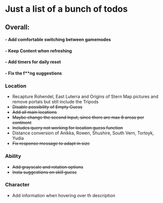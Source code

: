 # Just a list of a bunch of todos

## __Overall:__
#### - Add comfortable switching between gamemodes
#### - Keep Content when refreshing
#### - Add timers for daily reset
#### - Fix the f**ng suggestions

### __Location__
- Recapture Rohendel, East Luterra and Origins of Stern Map pictures and remove portals but still include the Tripods
- ~~Disable possibility of Empty Guess~~
- ~~Add all main locations~~
- ~~Maybe change the second Input, since there are max 8 areas per continent~~
- ~~Includes query not working for location guess function~~
- Distance conversion of Anikka, Rowen, Shushire, South Vern, Tortoyk, Yudia
- ~~Fix response message to adapt in size~~

### __Ability__
- ~~Add grayscale and rotation options~~
- ~~Insta suggestions on skill guess~~

### __Character__
- Add information when hovering over th description
